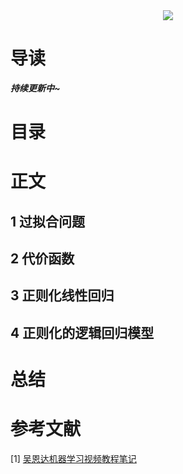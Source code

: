 <div align="center"><img src="https://gitee.com/struggle3014/picBed/raw/master/name_code.png"></div>

# 导读



***持续更新中~***



# 目录



# 正文

## 1 过拟合问题



## 2 代价函数



## 3 正则化线性回归



## 4 正则化的逻辑回归模型



# 总结



# 参考文献

[1] [吴恩达机器学习视频教程笔记](https://github.com/fengdu78/Coursera-ML-AndrewNg-Notes)